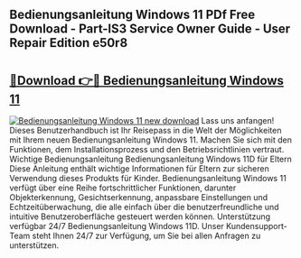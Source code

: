 ## Bedienungsanleitung Windows 11 PDf Free Download - Part-lS3 Service Owner Guide - User Repair Edition e50r8

# <h2><a href="http://df4uve.blite.top/?on=Bedienungsanleitung+Windows+11">🔗Download 👉🔴 Bedienungsanleitung Windows 11</a></h2>

[![Bedienungsanleitung Windows 11 new download](https://i.imgur.com/lujVjoI.png)](http://df4uve.blite.top/?on=Bedienungsanleitung+Windows+11)
Lass uns anfangen! Dieses Benutzerhandbuch ist Ihr Reisepass in die Welt der Möglichkeiten mit Ihrem neuen Bedienungsanleitung Windows 11. Machen Sie sich mit den Funktionen, dem Installationsprozess und den Betriebsrichtlinien vertraut. Wichtige Bedienungsanleitung Bedienungsanleitung Windows 11D für Eltern Diese Anleitung enthält wichtige Informationen für Eltern zur sicheren Verwendung dieses Produkts für Kinder. Bedienungsanleitung Windows 11 verfügt über eine Reihe fortschrittlicher Funktionen, darunter Objekterkennung, Gesichtserkennung, anpassbare Einstellungen und Echtzeitüberwachung, die alle einfach über die benutzerfreundliche und intuitive Benutzeroberfläche gesteuert werden können. Unterstützung verfügbar 24/7 Bedienungsanleitung Windows 11D. Unser Kundensupport-Team steht Ihnen 24/7 zur Verfügung, um Sie bei allen Anfragen zu unterstützen.
